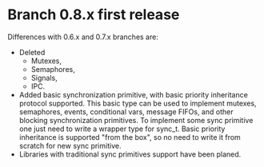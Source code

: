 # Branch 0.8.x first release #
Differences with 0.6.x and 0.7.x branches are:
  * Deleted
    * Mutexes,
    * Semaphores,
    * Signals,
    * IPC.
  * Added basic synchronization primitive, with basic priority inheritance protocol supported.
This basic type can be used to implement mutexes, semaphores, events, conditional vars, message FIFOs, and other blocking synchronization primitives.
To implement some sync primitive one just need to write a wrapper type for sync\_t. Basic priority inheritance is supported "from the box", so no need to write it from scratch for new sync primitive.
  * Libraries with traditional sync primitives support have been planed.
